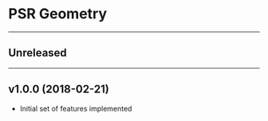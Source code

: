 # PSR Geometry

----
## Unreleased

----
## v1.0.0 (2018-02-21)

* Initial set of features implemented

